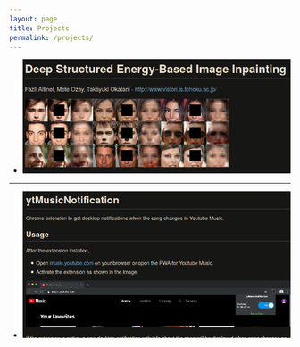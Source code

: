 ```yaml
---
layout: page
title: Projects
permalink: /projects/
---
```


- <a href="{{ site.baseurl }}{% link _proj/dseb.md %}" rel="Deep Structured Energy-Based Image Inpainting">![dseb](/images/projects/dseb/dseb_preview.png)</a>
---
- <a href="{{ site.baseurl }}{% link _proj/ytMusicNotification.md %}" rel="YouTube Music Notification">![ytMusicNotification](/images/projects/ytMusicNotification/ytmusicnotification-preview.png)</a>
